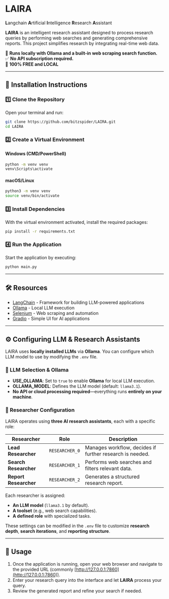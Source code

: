 # LAIRA

**L**angchain **A**rtificial **I**ntelligence **R**esearch **A**ssistant  

**LAIRA** is an intelligent research assistant designed to process research queries by performing web searches and generating comprehensive reports. This project simplifies research by integrating real-time web data.  

🚀 **Runs locally with Ollama and a built-in web scraping search function.**  
✅ **No API subscription required.**  
💯 **100% FREE and LOCAL**  

---

## 📖 Installation Instructions  

### 1️⃣ Clone the Repository  
Open your terminal and run:  
```sh
git clone https://github.com/bitzspider/LAIRA.git  
cd LAIRA
```

### 2️⃣ Create a Virtual Environment  
#### Windows (CMD/PowerShell)  
```sh
python -m venv venv  
venv\Scripts\activate
```
#### macOS/Linux  
```sh
python3 -m venv venv  
source venv/bin/activate
```

### 3️⃣ Install Dependencies  
With the virtual environment activated, install the required packages:  
```sh
pip install -r requirements.txt
```

### 4️⃣ Run the Application  
Start the application by executing:  
```sh
python main.py
```

---

## 🛠️ Resources  
- [LangChain](https://python.langchain.com/en/latest/) - Framework for building LLM-powered applications  
- [Ollama](https://ollama.com/) - Local LLM execution  
- [Selenium](https://www.selenium.dev/) - Web scraping and automation  
- [Gradio](https://www.gradio.app/) - Simple UI for AI applications  

---

## ⚙️ Configuring LLM & Research Assistants  

LAIRA uses **locally installed LLMs** via **Ollama**. You can configure which LLM model to use by modifying the `.env` file.

### 🔹 LLM Selection & Ollama  
- **USE_OLLAMA**: Set to `true` to enable **Ollama** for local LLM execution.  
- **OLLAMA_MODEL**: Defines the LLM model (default: `llama3.1`).  
- **No API or cloud processing required**—everything runs **entirely on your machine**.  

### 🔹 Researcher Configuration  
LAIRA operates using **three AI research assistants**, each with a specific role:  

| Researcher | Role | Description |
|------------|------|-------------|
| **Lead Researcher** | `RESEARCHER_0` | Manages workflow, decides if further research is needed. |
| **Search Researcher** | `RESEARCHER_1` | Performs web searches and filters relevant data. |
| **Report Researcher** | `RESEARCHER_2` | Generates a structured research report. |

Each researcher is assigned:  
- **An LLM model** (`llama3.1` by default).  
- **A toolset** (e.g., web search capabilities).  
- **A defined role** with specialized tasks.  

These settings can be modified in the `.env` file to customize **research depth**, **search iterations**, and **reporting structure**.

---

## 📌 Usage  
1. Once the application is running, open your web browser and navigate to the provided URL (commonly [http://127.0.0.1:7860](http://127.0.0.1:7860)).  
2. Enter your research query into the interface and let **LAIRA** process your query.  
3. Review the generated report and refine your search if needed.  
